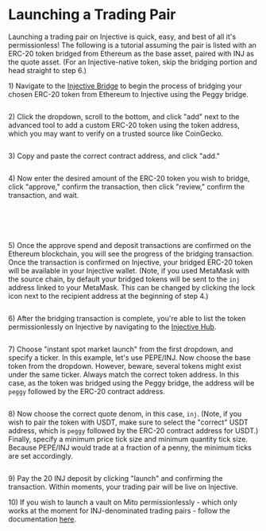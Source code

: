 # Launching a Trading Pair

Launching a trading pair on Injective is quick, easy, and best of all it's permissionless! The following is a tutorial assuming the pair is listed with an ERC-20 token bridged from Ethereum as the base asset, paired with INJ as the quote asset. (For an Injective-native token, skip the bridging portion and head straight to step 6.)

1\) Navigate to the [Injective Bridge](http://bridge.injective.network) to begin the process of bridging your chosen ERC-20 token from Ethereum to Injective using the Peggy bridge.

<figure><img src="../.gitbook/assets/Screenshot 2024-07-02 at 11.04.00 PM (2) (1).png" alt=""><figcaption></figcaption></figure>

2\) Click the dropdown, scroll to the bottom, and click "add" next to the advanced tool to add a custom ERC-20 token using the token address, which you may want to verify on a trusted source like CoinGecko.

<figure><img src="../.gitbook/assets/Screenshot 2024-07-02 at 11.04.10 PM (2).png" alt=""><figcaption></figcaption></figure>

3\) Copy and paste the correct contract address, and click "add."

<figure><img src="../.gitbook/assets/Screenshot 2024-07-02 at 11.04.15 PM (2).png" alt=""><figcaption></figcaption></figure>

4\) Now enter the desired amount of the ERC-20 token you wish to bridge, click "approve," confirm the transaction, then click "review," confirm the transaction, and wait.

<figure><img src="../.gitbook/assets/Screenshot 2024-07-02 at 11.05.05 PM (2).png" alt=""><figcaption></figcaption></figure>

<figure><img src="../.gitbook/assets/Screenshot 2024-07-02 at 11.05.18 PM (2).png" alt=""><figcaption></figcaption></figure>

<figure><img src="../.gitbook/assets/Screenshot 2024-07-02 at 11.07.10 PM (2) (1).png" alt=""><figcaption></figcaption></figure>

<figure><img src="../.gitbook/assets/Screenshot 2024-07-02 at 11.07.14 PM (2).png" alt=""><figcaption></figcaption></figure>

<figure><img src="../.gitbook/assets/Screenshot 2024-07-02 at 11.07.27 PM (2) (1).png" alt=""><figcaption></figcaption></figure>

5\) Once the approve spend and deposit transactions are confirmed on the Ethereum blockchain, you will see the progress of the bridging transaction. Once the transaction is confirmed on Injective, your bridged ERC-20 token will be available in your Injective wallet. (Note, if you used MetaMask with the source chain, by default your bridged tokens will be sent to the `inj` address linked to your MetaMask. This can be changed by clicking the lock icon next to the recipient address at the beginning of step 4.)

<figure><img src="../.gitbook/assets/Screenshot 2024-07-02 at 11.08.11 PM (2).png" alt=""><figcaption></figcaption></figure>

6\) After the bridging transaction is complete, you're able to list the token permissionlessly on Injective by navigating to the [Injective Hub](http://hub.injective.network/proposal/create).

<figure><img src="../.gitbook/assets/Screenshot 2024-07-02 at 11.13.44 PM (2).png" alt=""><figcaption></figcaption></figure>

7\) Choose "instant spot market launch" from the first dropdown, and specify a ticker. In this example, let's use PEPE/INJ. Now choose the base token from the dropdown. However, beware, several tokens might exist under the same ticker. Always match the correct token address. In this case, as the token was bridged using the Peggy bridge, the address will be `peggy` followed by the ERC-20 contract address.

<figure><img src="../.gitbook/assets/Screenshot 2024-07-02 at 11.13.53 PM (2).png" alt=""><figcaption></figcaption></figure>

8\) Now choose the correct quote denom, in this case, `inj`. (Note, if you wish to pair the token with USDT, make sure to select the "correct" USDT address, which is `peggy` followed by the ERC-20 contract address for USDT.) Finally, specify a minimum price tick size and minimum quantity tick size. Because PEPE/INJ would trade at a fraction of a penny, the minimum ticks are set accordingly.

<figure><img src="../.gitbook/assets/Screenshot 2024-07-02 at 11.15.02 PM (2).png" alt=""><figcaption></figcaption></figure>

9\) Pay the 20 INJ deposit by clicking "launch" and confirming the transaction. Within moments, your trading pair will be live on Injective.

10\) If you wish to launch a vault on Mito permissionlessly - which only works at the moment for INJ-denominated trading pairs - follow the documentation [here](http://docs.mito.fi/products/permissionless-vaults).









